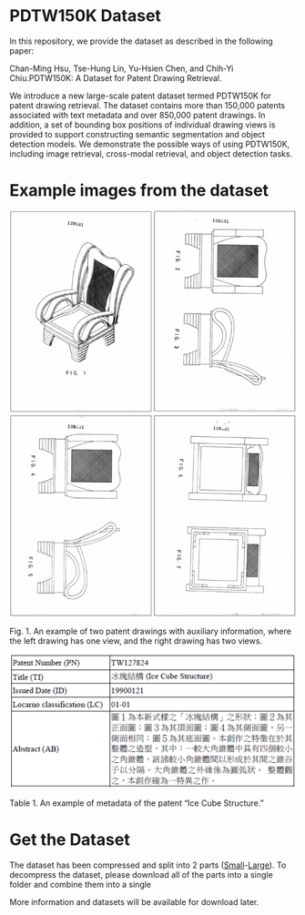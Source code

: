 # PDTW150K Dataset
In this repository, we provide the dataset as described in the following paper:

Chan-Ming Hsu, Tse-Hung Lin, Yu-Hsien Chen, and Chih-Yi Chiu.PDTW150K: A Dataset for Patent Drawing Retrieval.

We introduce a new large-scale patent dataset termed PDTW150K for patent drawing retrieval. The dataset contains more than 150,000 patents associated with text metadata and over 850,000 patent drawings. In addition, a set of bounding box positions of individual drawing views is provided to support constructing semantic segmentation and object detection models. We demonstrate the possible ways of using PDTW150K, including image retrieval, cross-modal retrieval, and object detection tasks.

# Example images from the dataset
![fig 1](PDTW150K-fig1.png)

Fig. 1. An example of two patent drawings with auxiliary information, where the left drawing has one view, and the right drawing has two views.

![table 1](PDTW150K-table1.PNG)

Table 1. An example of metadata of the patent “Ice Cube Structure.”

# Get the Dataset
The dataset has been compressed and split into 2 parts ([Small](https://drive.google.com/drive/folders/1FmGmE5yeiJB-SpoL1brCyrFUZGDcbQJg)-[Large]()). To decompress the dataset, please download all of the parts into a single folder and combine them into a single



More information and datasets will be available for download later.
